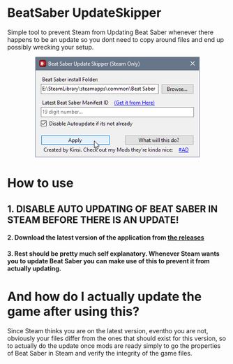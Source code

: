 # BeatSaber UpdateSkipper
Simple tool to prevent Steam from Updating Beat Saber whenever there happens to be an update so you dont need to copy around files and end up possibly wrecking your setup.

<p align="center">
  <img src="SS.png">
</p>

# How to use

## 1. DISABLE AUTO UPDATING OF BEAT SABER IN STEAM BEFORE THERE IS AN UPDATE!

#### 2. Download the latest version of the application from [the releases](https://github.com/kinsi55/BeatSaber_UpdateSkipper/releases)

#### 3. Rest should be pretty much self explanatory. Whenever Steam wants you to update Beat Saber you can make use of this to prevent it from actually updating.

# And how do I actually update the game after using this?

Since Steam thinks you are on the latest version, eventho you are not, obviously your files differ from the ones that should exist for this version, so to actually do the update once mods are ready simply to go the properties of Beat Saber in Steam and verify the integrity of the game files.
